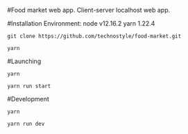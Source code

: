 #Food market web app.
Client-server localhost web app.

#Installation
Environment: node v12.16.2 yarn 1.22.4
```
git clone https://github.com/technostyle/food-market.git
```
```
yarn
```

#Launching
```
yarn
```
```
yarn run start
```

#Development
```
yarn
```
```
yarn run dev
```
